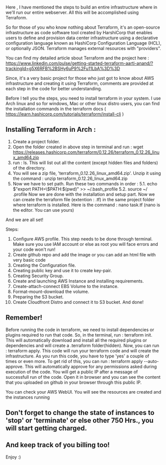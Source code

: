 Here , I have mentioned the steps to build an entire infrastructure where in we'll run our entire webserver. All this will be accomplished using Terraform.

So for those of you who know nothing about Terraform, it's an open-source infrastructure as code software tool created by HarshiCorp that enables users to define and provision data center infrastructure using a declarative configuration language known as HashiCorp Configuration Language (HCL), or optionally JSON. Terraform manages external resources with "providers".

You can find my detailed article sbout Terraform and the project here : https://www.linkedin.com/pulse/getting-started-terraform-aarti-anand/?trackingId=g5X6RFB%2BSHy6uP9%2Fu11LbA%3D%3D

Since, it's a very basic project for those who just got to know about AWS infrastructure and creating it using Terraform, comments are provided at each step in the code for better understanding.

Before I tell you the steps, you need to install terraform in your system. I use Arch linux and so for windows, Mac or other linux distro users, you can find the installation commands in the terraform docs ( https://learn.hashicorp.com/tutorials/terraform/install-cli )

Installing Terraform in Arch :
------------------------------
  1.  Create a project folder.
  2.  Open the folder created in above step in terminal and run : wget https://releases.hashicorp.com/terraform/0.12.26/terraform_0.12.26_linux_amd64.zip
  3.  run : ls. This will list out all the content (except hidden files and folders) of the directory.
  4.  You will see a zip file, 'terraform_0.12.26_linux_amd64.zip'. Unzip it using the command : unzip terraform_0.12.26_linux_amd64.zip
  5.  Now we have to set path. Run these two commands in order :
      5.1.  echo $"export PATH=\$PATH:$(pwd)" >> ~/.bash_profile
      5.2.  source ~/ .profile
  Now we are done with the installation and setup part. Now we can create the terraform file (extention : .tf) in the same project folder where terraform is installed. Here is the command :
                                nano task.tf      (nano is the editor. You can use yours)

And we are all set!

Steps:
  1.  Configure AWS profile. This step needs to be done through terminal. Make sure you use IAM account or else as root you will face errors and your code won't run!
  2.  Create github repo and add the image or you can add an html file with very basic code
  3.  Creating the Configuration file.
  3.  Creating public key and use it to create key-pair.
  4.  Creating Security Group.
  5.  Create and launching AWS Instance and installing requirements.
  6.  Create-attach-connect EBS Volume to the instance.
  7.  Format-mount-download the volume.
  8.  Preparing the S3 bucket.
  9.  Create Cloudfront Distro and connect it to S3 bucket.
And done!
 
Remember!
---------
Before running the code in terraform, we need to install dependencies or plugins required to run that code.
So, in the terminal, run : terraform init. This will automatically download and install all the required plugins or dependencies and will create a .terraform folder(hidden).
Now, you can run : terraform apply. This code will run your terraform code and will create the infrastructure. As you run this code, you have to type 'yes' a couple of times or even more. To get rid of this, you can run : terraform apply --auto-approve. This will automatically approve for any permissions asked during execution of the code. You will get a public IP after a message of successfull run of the code. Open it in browser and you can see the content that you uploaded on github in your browser through this public IP.

You can check your AWS WebUI. You will see the resources are created and the instances running

Don't forget to change the state of instances to 'stop' or 'terminate' or else other 750 Hrs., you will start getting charged.
------------------------------------------------------------------------------------------------------------------------------
And keep track of you billing too!
-
Enjoy :)
